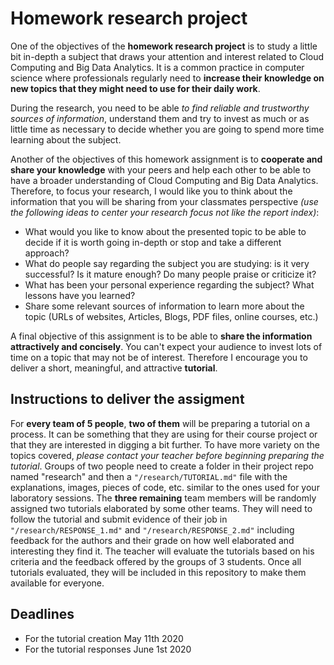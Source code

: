 # Homework research project

One of the objectives of the **homework research project** is to study a little bit in-depth a subject that draws your attention and interest related to Cloud Computing and Big Data Analytics. It is a common practice in computer science where professionals regularly need to **increase their knowledge on new topics that they might need to use for their daily work**.

During the research, you need to be able _to find reliable and trustworthy sources of information_, understand them and try to invest as much or as little time as necessary to decide whether you are going to spend more time learning about the subject.

Another of the objectives of this homework assignment is to **cooperate and share your knowledge** with your peers and help each other to be able to have a broader understanding of Cloud Computing and Big Data Analytics. Therefore, to focus your research, I would like you to think about the information that you will be sharing from your classmates perspective _(use the following ideas to center your research focus not like the report index)_:

*   What would you like to know about the presented topic to be able to decide if it is worth going in-depth or stop and take a different approach?
*   What do people say regarding the subject you are studying: is it very successful? Is it mature enough? Do many people praise or criticize it?
*   What has been your personal experience regarding the subject? What lessons have you learned?
*   Share some relevant sources of information to learn more about the topic (URLs of websites, Articles, Blogs, PDF files, online courses, etc.)

A final objective of this assignment is to be able to **share the information attractively and concisely**. You can't expect your audience to invest lots of time on a topic that may not be of interest. Therefore I encourage you to deliver a short, meaningful, and attractive **tutorial**.

## Instructions to deliver the assigment

For **every team of 5 people**, **two of them** will be preparing a tutorial on a  process. It can be something that they are using for their course project or that they are interested in digging a bit further.
To have more variety on the topics covered, *please contact your teacher before beginning preparing the tutorial*.
Groups of two people need to create a folder in their project repo named "research" and then a  `"/research/TUTORIAL.md"` file with the explanations, images, pieces of code, etc. similar to the ones used for your laboratory sessions.
The **three remaining** team members will be randomly assigned two tutorials elaborated by some other teams. They will need to follow the tutorial and submit evidence of their job in `"/research/RESPONSE_1.md"` and `"/research/RESPONSE_2.md"` including feedback for the authors and their grade on how well elaborated and interesting they find it.
The teacher will evaluate the tutorials based on his criteria and the feedback offered by the groups of 3 students.
Once all tutorials evaluated, they will be included in this repository to make them available for everyone.

## Deadlines

- For the tutorial creation May 11th 2020
- For the tutorial responses June 1st 2020

